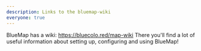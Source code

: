 ```yaml
---
description: Links to the bluemap-wiki
everyone: true
---
```


BlueMap has a wiki: <https://bluecolo.red/map-wiki>
There you'll find a lot of useful information about setting up, configuring and using BlueMap!
